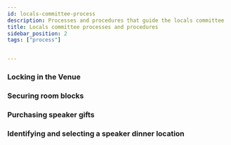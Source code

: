 ```yaml
---
id: locals-committee-process
description: Processes and procedures that guide the locals committee
title: Locals committee processes and procedures
sidebar_position: 2
tags: ["process"]


---
```


### Locking in the Venue

### Securing room blocks

### Purchasing speaker gifts

### Identifying and selecting a speaker dinner location